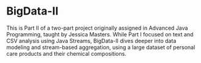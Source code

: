# BigData-II
This is Part II of a two-part project originally assigned in Advanced Java Programming, taught by Jessica Masters. While Part I focused on text and CSV analysis using Java Streams, BigData-II dives deeper into data modeling and stream-based aggregation, using a large dataset of personal care products and their chemical compositions.
